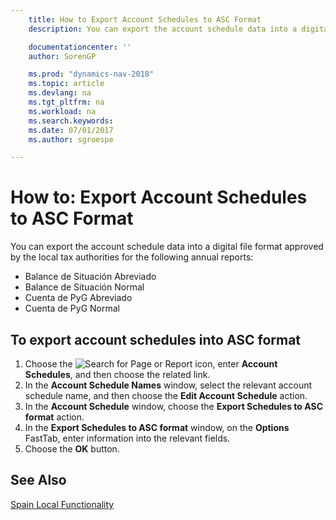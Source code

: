 ```yaml
---
    title: How to Export Account Schedules to ASC Format
    description: You can export the account schedule data into a digital file format approved by the local tax authorities for certain reports.

    documentationcenter: ''
    author: SorenGP

    ms.prod: "dynamics-nav-2018"
    ms.topic: article
    ms.devlang: na
    ms.tgt_pltfrm: na
    ms.workload: na
    ms.search.keywords:
    ms.date: 07/01/2017
    ms.author: sgroespe

---
```

# How to: Export Account Schedules to ASC Format
You can export the account schedule data into a digital file format approved by the local tax authorities for the following annual reports:  

- Balance de Situación Abreviado  
- Balance de Situación Normal  
- Cuenta de PyG Abreviado  
- Cuenta de PyG Normal  

## To export account schedules into ASC format  

1.  Choose the ![Search for Page or Report](../../media/ui-search/search_small.png "Search for Page or Report icon") icon, enter **Account Schedules**, and then choose the related link.  
2.  In the **Account Schedule Names** window, select the relevant account schedule name, and then choose the **Edit Account Schedule** action.  
3.  In the **Account Schedule** window, choose the **Export Schedules to ASC format** action.  
4.  In the **Export Schedules to ASC format** window, on the **Options** FastTab, enter information into the relevant fields.  
5.  Choose the **OK** button.  
  
## See Also  
 [Spain Local Functionality](spain-local-functionality.md)
